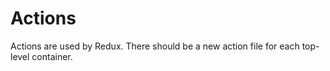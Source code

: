 # Actions

Actions are used by Redux. There should be a new action file for each top-level
container.
